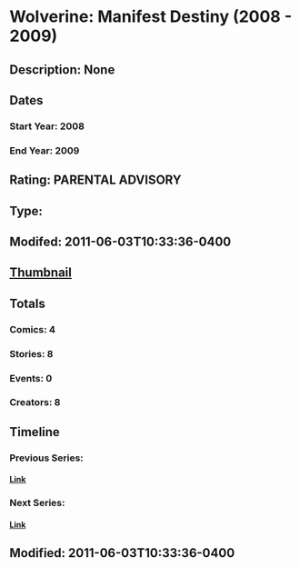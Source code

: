# Wolverine: Manifest Destiny (2008 - 2009)
## Description: None
## Dates
### Start Year: 2008
### End Year: 2009
## Rating: PARENTAL ADVISORY
## Type: 
## Modifed: 2011-06-03T10:33:36-0400
## [Thumbnail](http://i.annihil.us/u/prod/marvel/i/mg/f/20/4bb6cd58b62da.jpg)
## Totals
### Comics: 4
### Stories: 8
### Events: 0
### Creators: 8
## Timeline
### Previous Series: 
#### [Link]()
### Next Series: 
#### [Link]()
## Modified: 2011-06-03T10:33:36-0400